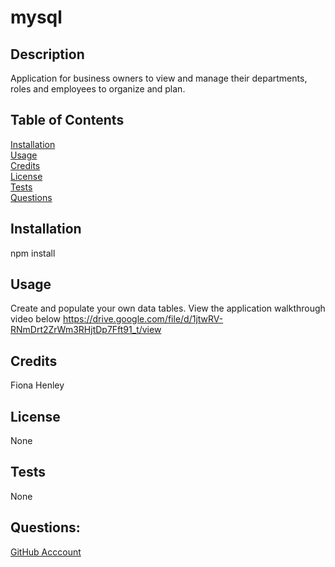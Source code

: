 # mysql

## Description 
Application for business owners to view and manage their departments, roles and employees to organize and plan.

## Table of Contents 
[Installation](#installation) <br>
[Usage](#usage)  <br>
[Credits](#credits)  <br>
[License](#license)  <br>
[Tests](#tests)  <br>
[Questions](#questions)  <br>

## Installation
npm install

## Usage
Create and populate your own data tables. View the application walkthrough video below
https://drive.google.com/file/d/1jtwRV-RNmDrt2ZrWm3RHjtDp7Fft91_t/view

## Credits
Fiona Henley

## License 
None

## Tests 
None

## Questions:
[GitHub Acccount](https://github.com/fionahenley) <br>

